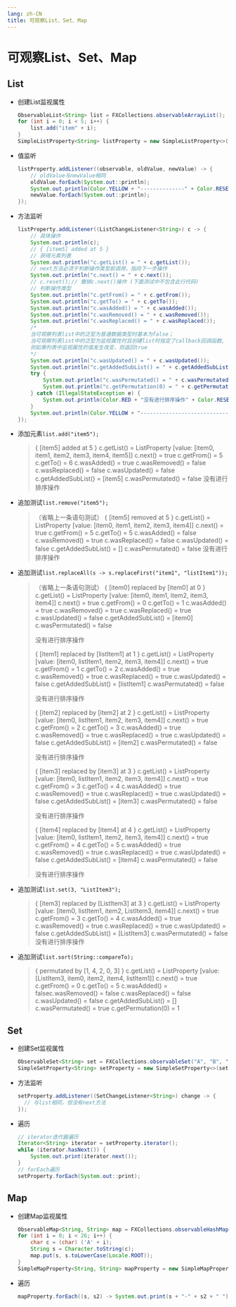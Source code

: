 ```yaml
---
lang: zh-CN
title: 可观察List、Set、Map
---
```


# 可观察List、Set、Map

## List

* 创建List监视属性
  
  ```java
  ObservableList<String> list = FXCollections.observableArrayList();  
  for (int i = 0; i < 5; i++) {  
      list.add("item" + i);  
  }  
  SimpleListProperty<String> listProperty = new SimpleListProperty<>(list);
  ```

* 值监听
  
  ```java
  listProperty.addListener((observable, oldValue, newValue) -> {  
      // oldValue与newValue相同  
      oldValue.forEach(System.out::println);  
      System.out.println(Color.YELLOW + "--------------" + Color.RESET);  
      newValue.forEach(System.out::println);  
  });
  ```

* 方法监听
  
  ```java
  listProperty.addListener((ListChangeListener<String>) c -> {  
      // 具体操作  
      System.out.println(c);  
      // { [item5] added at 5 }  
      // 获得元素列表  
      System.out.println("c.getList() = " + c.getList());  
      // next方法必须于判断操作类型前调用，指向下一步操作  
      System.out.println("c.next() = " + c.next());  
      // c.reset();// 撤销c.next()操作 (下面测试中不包含此行代码) 
      // 判断操作类型  
      System.out.println("c.getFrom() = " + c.getFrom());  
      System.out.println("c.getTo() = " + c.getTo());  
      System.out.println("c.wasAdded() = " + c.wasAdded());  
      System.out.println("c.wasRemoved() = " + c.wasRemoved());  
      System.out.println("c.wasReplaced() = " + c.wasReplaced());  
      /* 
      当可观察列表list中的泛型为普通数据类型时基本为false；
      当可观察列表list中的泛型为监视属性时且创建list时指定了callback回调函数,
      则如果列表中监视属性的值发生改变，则返回true
      */
      System.out.println("c.wasUpdated() = " + c.wasUpdated());
      System.out.println("c.getAddedSubList() = " + c.getAddedSubList());// 获取增加或删除的元素列表  
      try {  
          System.out.println("c.wasPermutated() = " + c.wasPermutated());// 是否被排序  
          System.out.println("c.getPermutation(0) = " + c.getPermutation(0));// 获取原来索引为0的元素经过排序后的位置（索引）  
      } catch (IllegalStateException e) {  
          System.out.println(Color.RED + "没有进行排序操作" + Color.RESET);  
      }  
      System.out.println(Color.YELLOW + "----------------------------------" + Color.RESET);  
  });
  ```

* 添加元素`list.add("item5");`
  
  > { [item5] added at 5 }
  > c.getList() = ListProperty [value: [item0, item1, item2, item3, item4, item5]]
  > c.next() = true
  > c.getFrom() = 5
  > c.getTo() = 6
  > c.wasAdded() = true
  > c.wasRemoved() = false
  > c.wasReplaced() = false
  > c.wasUpdated() = false
  > c.getAddedSubList() = [item5]
  > c.wasPermutated() = false
  > 没有进行排序操作

* 追加测试`list.remove("item5");`
  
  > （省略上一条语句测试）
  > { [item5] removed at 5 }
  > c.getList() = ListProperty [value: [item0, item1, item2, item3, item4]]
  > c.next() = true
  > c.getFrom() = 5
  > c.getTo() = 5
  > c.wasAdded() = false
  > c.wasRemoved() = true
  > c.wasReplaced() = false
  > c.wasUpdated() = false
  > c.getAddedSubList() = []
  > c.wasPermutated() = false
  > 没有进行排序操作

* 追加测试`list.replaceAll(s -> s.replaceFirst("item1", "listItem1"));`
  
  > （省略上一条语句测试）
  > { [item0] replaced by [item0] at 0 }
  > c.getList() = ListProperty [value: [item0, item1, item2, item3, item4]]
  > c.next() = true
  > c.getFrom() = 0
  > c.getTo() = 1
  > c.wasAdded() = true
  > c.wasRemoved() = true
  > c.wasReplaced() = true
  > c.wasUpdated() = false
  > c.getAddedSubList() = [item0]
  > c.wasPermutated() = false
  > 
  > 没有进行排序操作
  > 
  > { [item1] replaced by [listItem1] at 1 }
  > c.getList() = ListProperty [value: [item0, listItem1, item2, item3, item4]]
  > c.next() = true
  > c.getFrom() = 1
  > c.getTo() = 2
  > c.wasAdded() = true
  > c.wasRemoved() = true
  > c.wasReplaced() = true
  > c.wasUpdated() = false
  > c.getAddedSubList() = [listItem1]
  > c.wasPermutated() = false
  > 
  > 没有进行排序操作
  > 
  > { [item2] replaced by [item2] at 2 }
  > c.getList() = ListProperty [value: [item0, listItem1, item2, item3, item4]]
  > c.next() = true
  > c.getFrom() = 2
  > c.getTo() = 3
  > c.wasAdded() = true
  > c.wasRemoved() = true
  > c.wasReplaced() = true
  > c.wasUpdated() = false
  > c.getAddedSubList() = [item2]
  > c.wasPermutated() = false
  > 
  > 没有进行排序操作
  > 
  > { [item3] replaced by [item3] at 3 }
  > c.getList() = ListProperty [value: [item0, listItem1, item2, item3, item4]]
  > c.next() = true
  > c.getFrom() = 3
  > c.getTo() = 4
  > c.wasAdded() = true
  > c.wasRemoved() = true
  > c.wasReplaced() = true
  > c.wasUpdated() = false
  > c.getAddedSubList() = [item3]
  > c.wasPermutated() = false
  > 
  > 没有进行排序操作
  > 
  > { [item4] replaced by [item4] at 4 }
  > c.getList() = ListProperty [value: [item0, listItem1, item2, item3, item4]]
  > c.next() = true
  > c.getFrom() = 4
  > c.getTo() = 5
  > c.wasAdded() = true
  > c.wasRemoved() = true
  > c.wasReplaced() = true
  > c.wasUpdated() = false
  > c.getAddedSubList() = [item4]
  > c.wasPermutated() = false
  > 
  > 没有进行排序操作
  
* 追加测试`list.set(3, "ListItem3");`
  
  > { [item3] replaced by [ListItem3] at 3 }
  > c.getList() = ListProperty [value: [item0, listItem1, item2, ListItem3, item4]]
  > c.next() = true
  > c.getFrom() = 3
  > c.getTo() = 4
  > c.wasAdded() = true
  > c.wasRemoved() = true
  > c.wasReplaced() = true
  > c.wasUpdated() = false
  > c.getAddedSubList() = [ListItem3]
  > c.wasPermutated() = false
  > 没有进行排序操作

* 追加测试`list.sort(String::compareTo);`
  
  > { permutated by [1, 4, 2, 0, 3] }
  > c.getList() = ListProperty [value: [ListItem3, item0, item2, item4, listItem1]]
  > c.next() = true
  > c.getFrom() = 0
  > c.getTo() = 5
  > c.wasAdded() = falsec.wasRemoved() = false
  > c.wasReplaced() = false
  > c.wasUpdated() = false
  > c.getAddedSubList() = []
  > c.wasPermutated() = true
  > c.getPermutation(0) = 1
  
## Set

* 创建Set监视属性
  
  ```java
  ObservableSet<String> set = FXCollections.observableSet("A", "B", "C", "D", "E", "F", "G", "H", "I", "J", "K", "L", "M", "N", "O", "P", "Q", "R", "S", "T", "U", "V", "W", "X", "Y", "Z");  
  SimpleSetProperty<String> setProperty = new SimpleSetProperty<>(set);
  ```

* 方法监听
  
  ```java
  setProperty.addListener((SetChangeListener<String>) change -> {  
    // 与list相同，但没有next方法  
  });
  ```

* 遍历
  
  ```java
  // iterator迭代器遍历
  Iterator<String> iterator = setProperty.iterator();  
  while (iterator.hasNext()) {  
      System.out.print(iterator.next());  
  }  
  // forEach遍历
  setProperty.forEach(System.out::print);
  ```
  
## Map

* 创建Map监视属性
  
  ```java
  ObservableMap<String, String> map = FXCollections.observableHashMap();  
  for (int i = 0; i < 26; i++) {  
      char c = (char) ('A' + i);  
      String s = Character.toString(c);  
      map.put(s, s.toLowerCase(Locale.ROOT));  
  }  
  SimpleMapProperty<String, String> mapProperty = new SimpleMapProperty<>(map);
  ```

* 遍历
  
  ```java
  mapProperty.forEach((s, s2) -> System.out.print(s + "-" + s2 + " "));
  ```